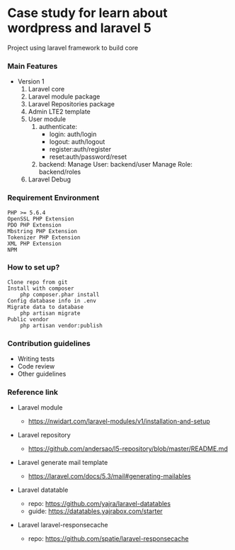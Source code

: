 # Case study for learn about wordpress and laravel 5 #

Project using laravel framework to build core 
### Main Features ###

* Version 1
    1. Laravel core
    2. Laravel module package
    3. Laravel Repositories package
    4. Admin LTE2 template
    5. User module
        1. authenticate:
            - login: auth/login
            - logout: auth/logout
            - register:auth/register
            - reset:auth/password/reset
        2. backend:
            Manage User: backend/user
            Manage Role: backend/roles 
    6. Laravel Debug
            
   

### Requirement Environment ###
    PHP >= 5.6.4
    OpenSSL PHP Extension
    PDO PHP Extension
    Mbstring PHP Extension
    Tokenizer PHP Extension
    XML PHP Extension
    NPM


### How to set up? ###
    Clone repo from git 
    Install with composer
        php composer.phar install
    Config database info in .env
    Migrate data to database
        php artisan migrate
    Public vendor
        php artisan vendor:publish



### Contribution guidelines ###


* Writing tests
* Code review
* Other guidelines

### Reference link ###

* Laravel module
    - https://nwidart.com/laravel-modules/v1/installation-and-setup

* Laravel repository
    - https://github.com/andersao/l5-repository/blob/master/README.md
    
* Laravel generate mail template
    - https://laravel.com/docs/5.3/mail#generating-mailables

* Laravel datatable
    - repo: https://github.com/yajra/laravel-datatables
    - guide: https://datatables.yajrabox.com/starter
    
* Laravel laravel-responsecache
    - repo: https://github.com/spatie/laravel-responsecache